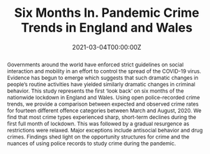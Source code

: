 ---
abstract: Governments around the world have enforced strict guidelines on social interaction and mobility in an effort to control the spread of the COVID-19 virus. Evidence has begun to emerge which suggests that such dramatic changes in people’s routine activities have yielded similarly dramatic changes in criminal behavior. This study represents the first ‘look back’ on six months of the nationwide lockdown in England and Wales. Using open police-recorded crime trends, we provide a comparison between expected and observed crime rates for fourteen different offence categories between March and August, 2020. We find that most crime types experienced sharp, short-term declines during the first full month of lockdown. This was followed by a gradual resurgence as restrictions were relaxed. Major exceptions include antisocial behavior and drug crimes. Findings shed light on the opportunity structures for crime and the nuances of using police records to study crime during the pandemic.
authors:
- Samuel Langton
- Anthony Dixon
- Graham Farrell
date: "2021-03-04T00:00:00Z"
doi: ""
featured: false
image:
  focal_point: ""
  preview_only: true
projects:
- internal-project
publication: "Crime Science"
publication_short: ""
publication_types:
- "2"
publishDate: "2021-01-04T00:00:00Z"
summary: Paper examining crime in England and Wales during the first six months of the pandemic.
tags:
- policing
- crime
- covid
- reporting
title: Six Months In. Pandemic Crime Trends in England and Wales
url_preprint: https://osf.io/preprints/socarxiv/t7ne8/
url_code: https://github.com/acd424/six_month_article
url_pdf: https://crimesciencejournal.biomedcentral.com/articles/10.1186/s40163-021-00142-z
---